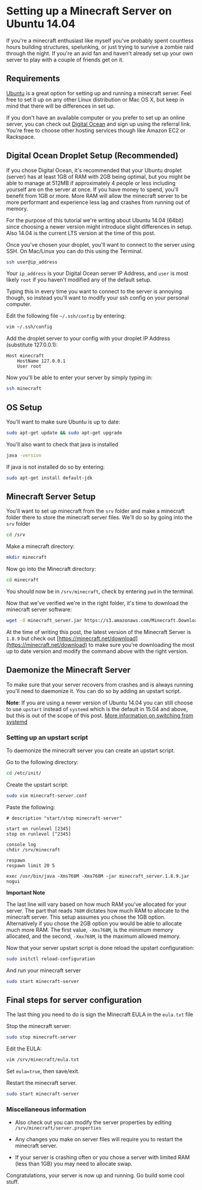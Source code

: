 # Setting up a Minecraft Server on Ubuntu 14.04

If you're a minecraft enthusiast like myself you've probably spent countless hours building structures, spelunking, or just trying to survive a zombie raid through the night. If you're an avid fan and haven't already set up your own server to play with a couple of friends get on it.

## Requirements
[Ubuntu](http://www.ubuntu.com/) is a great option for setting up and running a minecraft server. Feel free to set it up on any other Linux distribution or Mac OS X, but keep in mind that there will be differences in set up.

If you don't have an available computer or you prefer to set up an online server, you can check out [Digital Ocean](https://www.digitalocean.com/?refcode=279f14897cf2) and sign up using the referral link. You're free to choose other hosting services though like Amazon EC2 or Rackspace.

## Digital Ocean Droplet Setup (Recommended)
If you chose Digital Ocean, it's recommended that your Ubuntu droplet (server) has at least 1GB of RAM with 2GB being optimal, but you might be able to manage at 512MB if approximately 4 people or less including yourself are on the server at once. If you have money to spend, you'll benefit from 1GB or more. More RAM will allow the minecraft server to be more performant and experience less lag and crashes from running out of memory.

For the purpose of this tutorial we're writing about Ubuntu 14.04 (64bit) since choosing a newer version might introduce slight differences in setup. Also 14.04 is the current LTS version at the time of this post.

Once you've chosen your droplet, you'll want to connect to the server using SSH. On Mac/Linux you can do this using the Terminal.

```bash
ssh user@ip_address
```

Your `ip_address` is your Digital Ocean server IP Address, and `user` is most likely `root` if you haven't modified any of the default setup.

Typing this in every time you want to connect to the server is annoying though, so instead you'll want to modify your ssh config on your personal computer.

Edit the following file `~/.ssh/config` by entering:

```bash
vim ~/.ssh/config
```

Add the droplet server to your config with your droplet IP Address (substitute 127.0.0.1):

```
Host minecraft
    HostName 127.0.0.1
    User root
```

Now you'll be able to enter your server by simply typing in:

```bash
ssh minecraft
```


## OS Setup
You'll want to make sure Ubuntu is up to date:

```bash
sudo apt-get update && sudo apt-get upgrade
```

You'll also want to check that java is installed

```bash
java -version
```

If java is not installed do so by entering:

```bash
sudo apt-get install default-jdk
```

## Minecraft Server Setup
You'll want to set up minecraft from the `srv` folder and make a minecraft folder there to store the minecraft server files. We'll do so by going into the `srv` folder

```bash
cd /srv
```

Make a minecraft directory:

```bash
mkdir minecraft
```

Now go into the Minecraft directory:

```bash
cd minecraft
```

You should now be in `/srv/minecraft`, check by entering `pwd` in the terminal.

Now that we've verified we're in the right folder, it's time to download the minecraft server software:

```bash
wget -O minecraft_server.jar https://s3.amazonaws.com/Minecraft.Download/versions/1.8.9/minecraft_server.1.8.9.jar
```

At the time of writing this post, the latest version of the Minecraft Server is `1.8.9` but check out [https://minecraft.net/download](https://minecraft.net/download)  to make sure you're downloading the most up to date version and modify the command above with the right version.

## Daemonize the Minecraft Server

To make sure that your server recovers from crashes and is always running you'll need to daemonize it. You can do so by adding an upstart script.

__Note__: If you are using a newer version of Ubuntu 14.04 you can still choose to use `upstart` instead of `systemd` which is the default in 15.04 and above, but this is out of the scope of this post. [More information on switching from systemd](https://wiki.ubuntu.com/SystemdForUpstartUsers)

### Setting up an upstart script
To daemonize the minecraft server you can create an upstart script.

Go to the following directory:

```bash
cd /etc/init/
```

Create the upstart script:

```bash
sudo vim minecraft-server.conf
```

Paste the following:

```
# description "start/stop minecraft-server"

start on runlevel [2345]
stop on runlevel [^2345]

console log
chdir /srv/minecraft

respawn
respawn limit 20 5

exec /usr/bin/java -Xms768M -Xmx768M -jar minecraft_server.1.8.9.jar nogui
```


**Important Note**

The last line will vary based on how much RAM you've allocated for your server. The part that reads `768M` dictates how much RAM to allocate to the minecraft server. This setup assumes you chose the 1GB option. Alternatively if you chose the 2GB option you would be able to allocate much more RAM. The first value, `-Xms768M`, is the minimum memory allocated, and the second, `-Xmx768M`, is the maximum allowed memory.

Now that your server upstart script is done reload the upstart configuration:

```bash
sudo initctl reload-configuration
```

And run your minecraft server

```bash
sudo start minecraft-server
```

## Final steps for server configuration
The last thing you need to do is sign the Minecraft EULA in the `eula.txt` file

Stop the minecraft server:

```bash
sudo stop minecraft-server
```

Edit the EULA:

```bash
vim /srv/minecraft/eula.txt
```

Set `eula=true`, then save/exit.


Restart the minecraft server.

```bash
sudo start minecraft-server
```

### Miscellaneous information
* Also check out you can modify the server properties by editing `/srv/minecraft/server.properties`

* Any changes you make on server files will require you to restart the minecraft server.

* If your server is crashing often or you chose a server with limited RAM (less than 1GB) you may need to allocate swap.

Congratulations, your server is now up and running. Go build some cool stuff.
